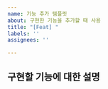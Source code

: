 ```yaml
---
name: 기능 추가 템플릿
about: 구현한 기능을 추가할 때 사용
title: "[Feat] "
labels: ''
assignees: ''

---
```


## 구현할 기능에 대한 설명
